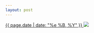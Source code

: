 ```yaml
---
layout: post
---
```


<p>
  <a href="/159">
    <time>{{ page.date | date: "%e %B, %Y" }}</time>
  </a>
  <a href="/159"><img src="{{ site.assets_url }}/159.jpg"/></a>
</p>
